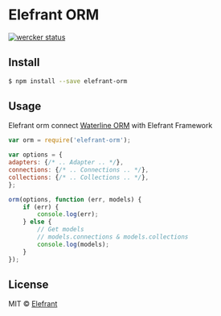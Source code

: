 # Elefrant ORM

[![wercker status](https://app.wercker.com/status/ed958a0d0e57a3d11084695e9728b6b1/s/master "wercker status")](https://app.wercker.com/project/bykey/ed958a0d0e57a3d11084695e9728b6b1)

## Install

```sh
$ npm install --save elefrant-orm
```


## Usage

Elefrant orm connect [Waterline ORM](https://github.com/balderdashy/waterline) with Elefrant Framework

```js
var orm = require('elefrant-orm');

var options = {
adapters: {/* .. Adapter .. */},
connections: {/* .. Connections .. */},
collections: {/* .. Collections .. */},
};

orm(options, function (err, models) {
    if (err) {
        console.log(err);
    } else {
        // Get models
        // models.connections & models.collections
        console.log(models);
    }
});
```

## License

MIT © [Elefrant](http://elefrant.com/#/license)
